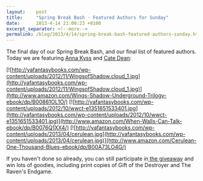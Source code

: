 ```yaml
---
layout:    post
title:     "Spring Break Bash - Featured Authors for Sunday"
date:      2013-4-14 21:00:23 +0100
excerpt_separator: <!--more-->
permalink: /blog/2013/4/14/spring-break-bash-featured-authors-sunday.html
---
```


The final day of our Spring Break Bash, and our final list of featured authors. Today we are featuring [Anna Kyss](http://www.annakyss.com/) and [Cate Dean](http://catedeanwrites.com/):


[![http://yafantasybooks.com/wp-content/uploads/2012/11/WingsofShadow.cloud_1.jpg](http://yafantasybooks.com/wp-content/uploads/2012/11/WingsofShadow.cloud_1.jpg)](http://www.amazon.com/Wings-Shadow-Underground-Trilogy-ebook/dp/B00861OL1O/) [![http://yafantasybooks.com/wp-content/uploads/2012/10/wwct-e1351651533401.jpg](http://yafantasybooks.com/wp-content/uploads/2012/10/wwct-e1351651533401.jpg)](http://www.amazon.com/When-Walls-Can-Talk-ebook/dp/B0076Q1XX4/) [![http://yafantasybooks.com/wp-content/uploads/2013/04/cerulean.jpg](http://yafantasybooks.com/wp-content/uploads/2013/04/cerulean.jpg)](http://www.amazon.com/Cerulean-One-Thousand-Blues-ebook/dp/B00A73LO4G/)

<!--more-->
If you haven't done so already, you can still participate in[ the giveaway](http://yafantasybooks.com/?page_id=261) and win lots of goodies, including print copies of Gift of the Destroyer and The Raven's Endgame.